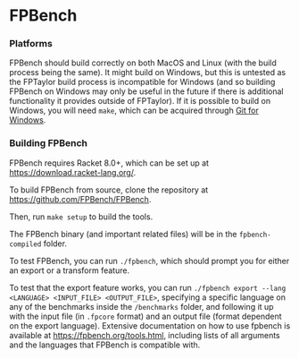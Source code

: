 # FPBench

### Platforms
FPBench should build correctly on both MacOS and Linux (with the build process being the same). It might build on Windows, but this is untested as the FPTaylor build process is incompatible for Windows (and so building FPBench on Windows may only be useful in the future if there is additional functionality it provides outside of FPTaylor). If it is possible to build on Windows, you will need ``make``, which can be acquired through [Git for Windows](https://git-scm.com/download/win).

### Building FPBench

FPBench requires Racket 8.0+, which can be set up at https://download.racket-lang.org/.

To build FPBench from source, clone the repository at https://github.com/FPBench/FPBench.

Then, run ``make setup`` to build the tools.

The FPBench binary (and important related files) will be in the ``fpbench-compiled`` folder.

To test FPBench, you can run ``./fpbench``, which should prompt you for either an export or a transform feature. 

To test that the export feature works, you can run ``./fpbench export --lang <LANGUAGE> <INPUT_FILE> <OUTPUT_FILE>``, specifying a specific language on any of the benchmarks inside the ``/benchmarks`` folder, and following it up with the input file (in ``.fpcore`` format) and an output file (format dependent on the export language). Extensive documentation on how to use fpbench is available at https://fpbench.org/tools.html, including lists of all arguments and the languages that FPBench is compatible with.
